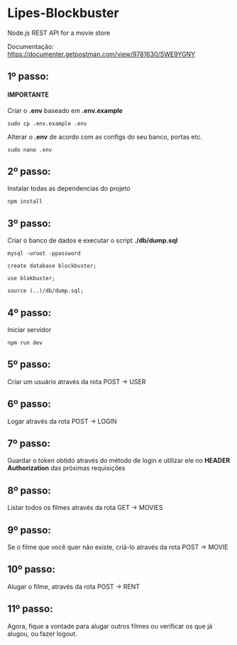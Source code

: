 
# Lipes-Blockbuster
 Node.js REST API for a movie store

Documentação:
https://documenter.getpostman.com/view/9781630/SWE9YGNY

## 1º passo:
#### IMPORTANTE 

Criar o **.env** baseado em **.env.example**

	sudo cp .env.example .env
Alterar o **.env** de acordo com as configs do seu banco, portas etc.
 
	sudo nano .env 
 
## 2º passo:
Instalar todas as dependencias do projeto
	
	npm install
	
## 3º passo:
Criar o banco de dados e executar o script **./db/dump.sql**
	
	mysql -uroot -ppassword
	
	create database blockbuster;
	
	use blokbuster;
	
	source (..)/db/dump.sql;

 
## 4º passo:
Iniciar servidor

	npm run dev
 
## 5º passo:
Criar um usuário através da rota POST -> USER
 
## 6º passo:
Logar através da rota POST -> LOGIN
 
## 7º passo:
Guardar o token obtido através do método de login e utilizar ele no **HEADER Authorization** das próximas requisições
 
## 8º passo:
Listar todos os filmes através da rota GET -> MOVIES
 

## 9º passo:
Se o filme que você quer não existe, criá-lo através da rota POST -> MOVIE
  
  
## 10º passo:
Alugar o filme, através da rota POST -> RENT

## 11º passo:
Agora, fique a vontade para alugar outros filmes ou verificar os que já alugou, ou fazer logout.
 
 
